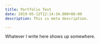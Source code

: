 ```yaml
---
title: Portfolio Test
date: 2019-05-12T12:14:34.000+06:00
description: This is meta description.

---
```

Whatever I write here shows up somewhere.